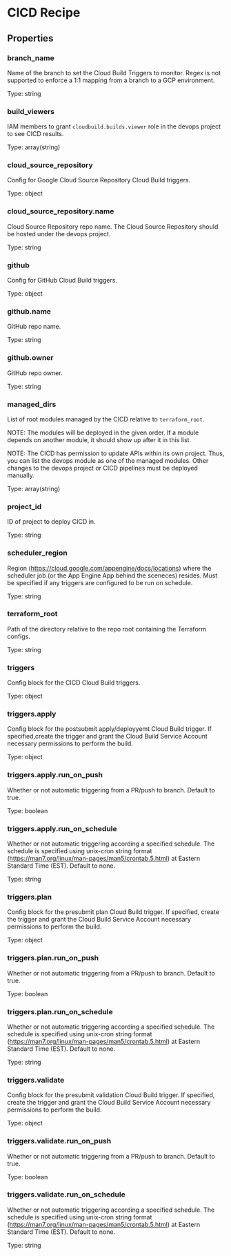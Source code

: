 # CICD Recipe

<!-- These files are auto generated -->

## Properties

### branch_name

Name of the branch to set the Cloud Build Triggers to monitor.
Regex is not supported to enforce a 1:1 mapping from a branch to a GCP
environment.

Type: string

### build_viewers

IAM members to grant `cloudbuild.builds.viewer` role in the devops project
to see CICD results.

Type: array(string)

### cloud_source_repository

Config for Google Cloud Source Repository Cloud Build triggers.

Type: object

### cloud_source_repository.name

Cloud Source Repository repo name.
The Cloud Source Repository should be hosted under the devops project.

Type: string

### github

Config for GitHub Cloud Build triggers.

Type: object

### github.name

GitHub repo name.

Type: string

### github.owner

GitHub repo owner.

Type: string

### managed_dirs

List of root modules managed by the CICD relative to `terraform_root`.

NOTE: The modules will be deployed in the given order. If a module
depends on another module, it should show up after it in this list.

NOTE: The CICD has permission to update APIs within its own project.
Thus, you can list the devops module as one of the managed modules.
Other changes to the devops project or CICD pipelines must be deployed
manually.

Type: array(string)

### project_id

ID of project to deploy CICD in.

Type: string

### scheduler_region

Region (https://cloud.google.com/appengine/docs/locations) where the scheduler
job (or the App Engine App behind the sceneces) resides. Must be specified if
any triggers are configured to be run on schedule.

Type: string

### terraform_root

Path of the directory relative to the repo root containing the Terraform configs.

Type: string

### triggers

Config block for the CICD Cloud Build triggers.

Type: object

### triggers.apply

Config block for the postsubmit apply/deployyemt Cloud Build trigger.
If specified,create the trigger and grant the Cloud Build Service Account
necessary permissions to perform the build.

Type: object

### triggers.apply.run_on_push

Whether or not automatic triggering from a PR/push to branch. Default to true.

Type: boolean

### triggers.apply.run_on_schedule

Whether or not automatic triggering according a specified schedule.
The schedule is specified using unix-cron string format
(https://man7.org/linux/man-pages/man5/crontab.5.html) at Eastern
Standard Time (EST). Default to none.

Type: string

### triggers.plan

Config block for the presubmit plan Cloud Build trigger.
If specified, create the trigger and grant the Cloud Build Service Account
necessary permissions to perform the build.

Type: object

### triggers.plan.run_on_push

Whether or not automatic triggering from a PR/push to branch. Default to true.

Type: boolean

### triggers.plan.run_on_schedule

Whether or not automatic triggering according a specified schedule.
The schedule is specified using unix-cron string format
(https://man7.org/linux/man-pages/man5/crontab.5.html) at Eastern
Standard Time (EST). Default to none.

Type: string

### triggers.validate

Config block for the presubmit validation Cloud Build trigger. If specified, create
the trigger and grant the Cloud Build Service Account necessary permissions to
perform the build.

Type: object

### triggers.validate.run_on_push

Whether or not automatic triggering from a PR/push to branch. Default to true.

Type: boolean

### triggers.validate.run_on_schedule

Whether or not automatic triggering according a specified schedule.
The schedule is specified using unix-cron string format
(https://man7.org/linux/man-pages/man5/crontab.5.html) at Eastern
Standard Time (EST). Default to none.

Type: string
